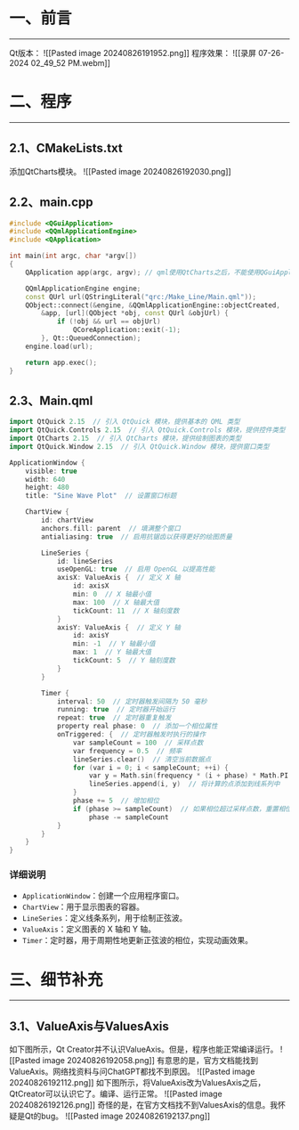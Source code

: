 # 一、前言
---
Qt版本：
![[Pasted image 20240826191952.png]]
程序效果：
![[录屏 07-26-2024 02_49_52 PM.webm]]

# 二、程序
---
## 2.1、CMakeLists.txt
添加QtCharts模块。
![[Pasted image 20240826192030.png]]
## 2.2、main.cpp
```cpp
#include <QGuiApplication>
#include <QQmlApplicationEngine>
#include <QApplication>

int main(int argc, char *argv[])
{
    QApplication app(argc, argv); // qml使用QtCharts之后，不能使用QGuiApplication,否则程序崩溃

    QQmlApplicationEngine engine;
    const QUrl url(QStringLiteral("qrc:/Make_Line/Main.qml"));
    QObject::connect(&engine, &QQmlApplicationEngine::objectCreated,
        &app, [url](QObject *obj, const QUrl &objUrl) {
            if (!obj && url == objUrl)
                QCoreApplication::exit(-1);
        }, Qt::QueuedConnection);
    engine.load(url);

    return app.exec();
}

```

## 2.3、Main.qml
```cpp
import QtQuick 2.15  // 引入 QtQuick 模块，提供基本的 QML 类型
import QtQuick.Controls 2.15  // 引入 QtQuick.Controls 模块，提供控件类型
import QtCharts 2.15  // 引入 QtCharts 模块，提供绘制图表的类型
import QtQuick.Window 2.15  // 引入 QtQuick.Window 模块，提供窗口类型

ApplicationWindow {
    visible: true
    width: 640
    height: 480
    title: "Sine Wave Plot"  // 设置窗口标题

    ChartView {
        id: chartView
        anchors.fill: parent  // 填满整个窗口
        antialiasing: true  // 启用抗锯齿以获得更好的绘图质量

        LineSeries {
            id: lineSeries
            useOpenGL: true  // 启用 OpenGL 以提高性能
            axisX: ValueAxis {  // 定义 X 轴
                id: axisX
                min: 0  // X 轴最小值
                max: 100  // X 轴最大值
                tickCount: 11  // X 轴刻度数
            }
            axisY: ValueAxis {  // 定义 Y 轴
                id: axisY
                min: -1  // Y 轴最小值
                max: 1  // Y 轴最大值
                tickCount: 5  // Y 轴刻度数
            }
        }

        Timer {
            interval: 50  // 定时器触发间隔为 50 毫秒
            running: true  // 定时器开始运行
            repeat: true  // 定时器重复触发
            property real phase: 0  // 添加一个相位属性
            onTriggered: {  // 定时器触发时执行的操作
                var sampleCount = 100  // 采样点数
                var frequency = 0.5  // 频率
                lineSeries.clear()  // 清空当前数据点
                for (var i = 0; i < sampleCount; ++i) {
                    var y = Math.sin(frequency * (i + phase) * Math.PI / 25)  // 计算正弦波 y 坐标
                    lineSeries.append(i, y)  // 将计算的点添加到线系列中
                }
                phase += 5  // 增加相位
                if (phase >= sampleCount)  // 如果相位超过采样点数，重置相位
                    phase -= sampleCount
            }
        }
    }
}

```

### 详细说明

- `ApplicationWindow`：创建一个应用程序窗口。
- `ChartView`：用于显示图表的容器。
- `LineSeries`：定义线条系列，用于绘制正弦波。
- `ValueAxis`：定义图表的 X 轴和 Y 轴。
- `Timer`：定时器，用于周期性地更新正弦波的相位，实现动画效果。

# 三、细节补充
---
## 3.1、ValueAxis与ValuesAxis
如下图所示，Qt Creator并不认识ValueAxis。但是，程序也能正常编译运行。
![[Pasted image 20240826192058.png]]
有意思的是，官方文档能找到ValueAxis。网络找资料与问ChatGPT都找不到原因。
![[Pasted image 20240826192112.png]]
如下图所示，将ValueAxis改为ValuesAxis之后，QtCreator可以认识它了。编译、运行正常。
![[Pasted image 20240826192126.png]]
奇怪的是，在官方文档找不到ValuesAxis的信息。我怀疑是Qt的bug。
![[Pasted image 20240826192137.png]]